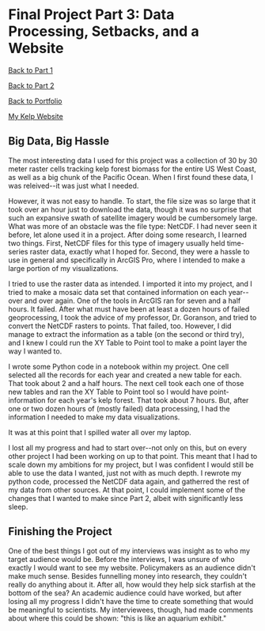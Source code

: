 # Final Project Part 3: Data Processing, Setbacks, and a Website
[Back to Part 1](kelp-proj-HNeblina.md)

[Back to Part 2](final-part-2)

[Back to Portfolio](README.md)

[My Kelp Website](https://carnegiemellon.shorthandstories.com/070951e8-c3d6-49d9-8166-4a097fa5b8f1/index.html)

## Big Data, Big Hassle
The most interesting data I used for this project was a collection of 30 by 30 meter raster cells tracking kelp forest biomass for the entire US West Coast, as well as a big chunk of the Pacific Ocean. When I first found these data, I was releived--it was just what I needed. 

However, it was not easy to handle. To start, the file size was so large that it took over an hour just to download the data, though it was no surprise that such an expansive swath of satellite imagery would be cumbersomely large. What was more of an obstacle was the file type: NetCDF. I had never seen it before, let alone used it in a project. After doing some research, I learned two things. First, NetCDF files for this type of imagery usually held time-series raster data, exactly what I hoped for. Second, they were a hassle to use in general and specifically in ArcGIS Pro, where I intended to make a large portion of my visualizations.

I tried to use the raster data as intended. I imported it into my project, and I tried to make a mosaic data set that contained information on each year--over and over again. One of the tools in ArcGIS ran for seven and a half hours. It failed. After what must have been at least a dozen hours of failed geoprocessing, I took the advice of my professor, Dr. Goranson, and tried to convert the NetCDF rasters to points. That failed, too. However, I did manage to extract the information as a table (on the second or third try), and I knew I could run the XY Table to Point tool to make a point layer the way I wanted to. 

I wrote some Python code in a notebook within my project. One cell selected all the records for each year and created a new table for each. That took about 2 and a half hours. The next cell took each one of those new tables and ran the XY Table to Point tool so I would have point-information for each year's kelp forest. That took about 7 hours. But, after one or two dozen hours of (mostly failed) data processing, I had the information I needed to make my data visualizations.

It was at this point that I spilled water all over my laptop.

I lost all my progress and had to start over--not only on this, but on every other project I had been working on up to that point. This meant that I had to scale down my ambitions for my project, but I was confident I would still be able to use the data I wanted, just not with as much depth. I rewrote my python code, processed the NetCDF data again, and gatherred the rest of my data from other sources. At that point, I could implement some of the changes that I wanted to make since Part 2, albeit with significantly less sleep.


## Finishing the Project
One of the best things I got out of my interviews was insight as to who my target audience would be. Before the interviews, I was unsure of who exactly I would want to see my website. Policymakers as an audience didn't make much sense. Besides funnelling money into research, they couldn't really do anything about it. After all, how would they help sick starfish at the bottom of the sea? An academic audience could have worked, but after losing all my progress I didn't have the time to create something that would be meaningful to scientists. My interviewees, though, had made comments about where this could be shown: "this is like an aquarium exhibit."
